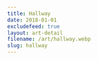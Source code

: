 ```yaml
---
title: Hallway
date: 2018-01-01
excludefeed: true
layout: art-detail
filename: /art/hallway.webp
slug: hallway
---
```

